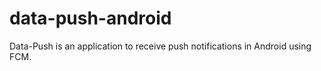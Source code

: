 # data-push-android
Data-Push is an application to receive push notifications in Android using FCM.
